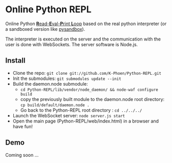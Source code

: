 # Online Python REPL

Online Python [**R**ead-**E**val-**P**rint **L**oop](http://en.wikipedia.org/wiki/Read-eval-print_loop) based on
the real python interpreter (or a sandboxed version like
[pysandbox](https://github.com/haypo/pysandbox)).

The interpreter is executed on the server and the communication with the user
is done with WebSockets. The server software is Node.js.

## Install

* Clone the repo: `git clone git://github.com/K-Phoen/Python-REPL.git`
* Init the submodules: `git submodules update --init`
* Build the daemon.node submodule:
  * `cd Python-REPL/lib/vendor/node_daemon/ && node-waf configure build`
  * copy the previously built module to the daemon.node root directory:
    `cp build/default/daemon.node .`
  * Go back to the Python-REPL root directory : `cd ../../../`
* Launch the WebSocket server: `node server.js start`
* Open the main page (Python-REPL/web/index.html) in a browser and have fun!

## Demo

Coming soon ...
